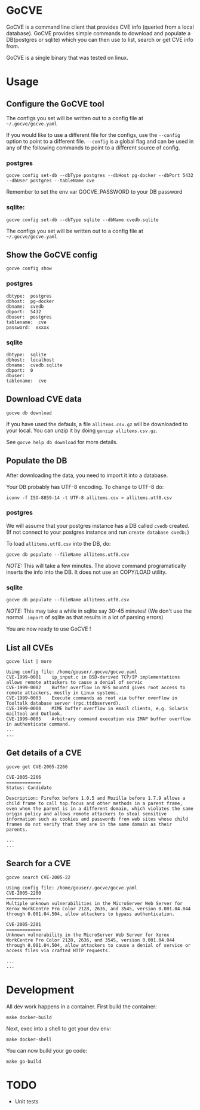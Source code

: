 
# GoCVE

GoCVE is a command line client that provides CVE info (queried from a local database). GoCVE provides simple commands to download and populate a DB(postgres or sqlite) which you can then use to list, search or get CVE info from.

GoCVE is a single binary that was tested on linux.

# Usage

## Configure the GoCVE tool

The configs you set will be written out to a config file at `~/.gocve/gocve.yaml`

If you would like to use a different file for the configs, use the `--config` option to point to a different file. `--config` is a global flag and can be used in any of the following commands to point to a different source of config.


### postgres
`gocve config set-db --dbType postgres --dbHost pg-docker --dbPort 5432 --dbUser postgres --tableName cve`

Remember to set the env var GOCVE_PASSWORD to your DB password 

### sqlite: 
`gocve config set-db --dbType sqlite --dbName cvedb.sqlite`

The configs you set will be written out to a config file at `~/.gocve/gocve.yaml`

## Show the GoCVE config

`gocve config show`

### postgres 
```
dbtype:  postgres
dbhost:  pg-docker
dbname:  cvedb
dbport:  5432
dbuser:  postgres
tablename:  cve
password:  xxxxx
```
### sqlite
```
dbtype:  sqlite
dbhost:  localhost
dbname:  cvedb.sqlite
dbport:  0
dbuser:  
tablename:  cve
```

## Download CVE data

`gocve db download`

If you have used the defauls, a file `allitems.csv.gz` will be downloaded to your local. You can unzip it by doing `gunzip allitems.csv.gz`.

See `gocve help db download` for more details.

## Populate the DB

After downloading the data, you need to import it into a database. 

Your DB probably has UTF-8 encoding. To change to UTF-8 do:

`iconv -f ISO-8859-14 -t UTF-8 allitems.csv > allitems.utf8.csv`

### postgres 
We will assume that your postgres instance has a DB called `cvedb` created. (If not connect to your postgres instance and run `create database cvedb;`)

To load `allitems.utf8.csv` into the DB, do:

`gocve db populate --fileName allitems.utf8.csv`

*NOTE:* This will take a few minutes. The above command programatically inserts the info into the DB. It does not use an COPY/LOAD utility.

### sqlite

`gocve db populate --fileName allitems.utf8.csv`

*NOTE:* This may take a while in sqlite say 30-45 minutes! (We don't use the normal `.import` of sqlite as that results in a lot of parsing errors)

You are now ready to use GoCVE !

## List all CVEs

`gocve list | more`

```
Using config file: /home/gouser/.gocve/gocve.yaml
CVE-1999-0001 	 ip_input.c in BSD-derived TCP/IP implementations allows remote attackers to cause a denial of servic
CVE-1999-0002 	 Buffer overflow in NFS mountd gives root access to remote attackers, mostly in Linux systems.
CVE-1999-0003 	 Execute commands as root via buffer overflow in Tooltalk database server (rpc.ttdbserverd).
CVE-1999-0004 	 MIME buffer overflow in email clients, e.g. Solaris mailtool and Outlook.
CVE-1999-0005 	 Arbitrary command execution via IMAP buffer overflow in authenticate command.
...
...
```

## Get details of a CVE

`gocve get CVE-2005-2266`

```
CVE-2005-2266
=============
Status: Candidate

Description: Firefox before 1.0.5 and Mozilla before 1.7.9 allows a child frame to call top.focus and other methods in a parent frame, even when the parent is in a different domain, which violates the same origin policy and allows remote attackers to steal sensitive information such as cookies and passwords from web sites whose child frames do not verify that they are in the same domain as their parents.

...
...
```

## Search for a CVE

`gocve search CVE-2005-22`

```
Using config file: /home/gouser/.gocve/gocve.yaml
CVE-2005-2200
=============
Multiple unknown vulnerabilities in the MicroServer Web Server for Xerox WorkCentre Pro Color 2128, 2636, and 3545, version 0.001.04.044 through 0.001.04.504, allow attackers to bypass authentication.

CVE-2005-2201
=============
Unknown vulnerability in the MicroServer Web Server for Xerox WorkCentre Pro Color 2128, 2636, and 3545, version 0.001.04.044 through 0.001.04.504, allow attackers to cause a denial of service or access files via crafted HTTP requests.

...
...
```

# Development

All dev work happens in a container. First build the container:

`make docker-build`

Next, exec into a shell to get your dev env:

`make docker-shell`

You can now build your go code:

`make go-build`


# TODO
* Unit tests
